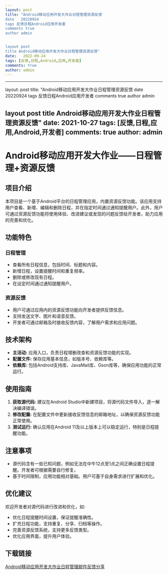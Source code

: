 ```yaml
---
layout: post
title: "Android移动应用开发大作业日程管理资源反馈
date   20220924
tags 反馈日程Android应用开发者
comments true
author admin


layout post
title Android移动应用开发大作业日程管理资源反馈"
date:   2022-09-24
tags: [反馈,日程,Android,应用,开发者]
comments: true
author: admin
---
```

---
layout: post
title: "Android移动应用开发大作业日程管理资源反馈
date   20220924
tags 反馈日程Android应用开发者
comments true
author admin


layout post
title Android移动应用开发大作业日程管理资源反馈"
date:   2021-10-27
tags: [反馈,日程,应用,Android,开发者]
comments: true
author: admin
---
# Android移动应用开发大作业——日程管理+资源反馈

## 项目介绍

本项目是一个基于Android平台的日程管理应用，内置资源反馈功能。该应用支持用户查看、新增、编辑和删除日程，并在指定时间通过通知提醒用户。此外，用户可通过资源反馈功能将使用体验、改进建议或发现的问题反馈给开发者，助力应用的完善和优化。

## 功能特色

### 日程管理

- 查看所有日程信息，包括时间、标题和内容。
- 新增日程，设置提醒时间和重复频率。
- 删除或修改现有日程。
- 在设定时间通过通知提醒用户。

### 资源反馈

- 用户可通过应用内的资源反馈功能向开发者提供反馈信息。
- 支持发送文字、图片和语音反馈。
- 开发者可通过邮箱及时接收反馈内容，了解用户需求和应用问题。

## 技术架构

- **主活动:** 应用入口，负责日程增删改查和资源反馈功能的实现。
- **配置文件:** 保存应用基本信息，如版本号、依赖库等。
- **依赖库:** 包括Android支持库、JavaMail库、Gson库等，确保应用功能的正常运行。

## 使用指南

1. **获取源代码:** 建议在Android Studio中新建项目，将源代码文件导入，逐一解决编译错误。
2. **修改配置:** 在配置文件中更新接收反馈信息的邮箱地址，以确保资源反馈功能正常使用。
3. **测试运行:** 确认应用在Android 11及以上版本上可以稳定运行，特别是日程提醒功能。

## 注意事项

- 源代码含有一些已知问题，例如无法在中午12点至1点之间正确设置日程提醒。开发者可根据需要自行修复。
- 基于时间限制，应用功能相对基础。用户可基于自身需求进行扩展和优化。

## 优化建议

欢迎开发者对源代码进行改进和优化，如:

- 优化日程提醒时间设置，保证提醒准确性。
- 扩充日程功能，支持重复、分享、归档等操作。
- 完善资源反馈系统，支持更多反馈类型。
- 优化应用界面，提升用户体验。

## 下载链接

[Android移动应用开发大作业日程管理邮件反馈分享](https://pan.quark.cn/s/318e79501083)